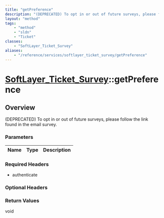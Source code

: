 ```yaml
---
title: "getPreference"
description: "(DEPRECATED) To opt in or out of future surveys, please follow the link found in the email survey."
layout: "method"
tags:
    - "method"
    - "sldn"
    - "Ticket"
classes:
    - "SoftLayer_Ticket_Survey"
aliases:
    - "/reference/services/softlayer_ticket_survey/getPreference"
---
```

# [SoftLayer_Ticket_Survey](/reference/services/SoftLayer_Ticket_Survey)::getPreference




## Overview 
(DEPRECATED) To opt in or out of future surveys, please follow the link found in the email survey. 

### Parameters 
|Name | Type | Description |
| --- | --- | --- |


### Required Headers
* authenticate

### Optional Headers

### Return Values
void

